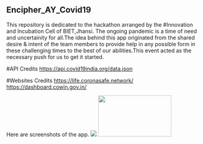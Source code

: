## Encipher_AY_Covid19
This repository is dedicated to the hackathon arranged by the #Innovation and Incubation Cell of BIET,Jhansi.
The ongoing pandemic is a time of need and uncertainity for all.The idea behind this app originated from the shared desire & intent of the team members to provide help in any possible form in these challenging times to the best of our abilities.This event acted as the necessary push for us to get it started.  

#API Credits 
https://api.covid19india.org/data.json

#Websites Credits
https://life.coronasafe.network/ <br>
https://dashboard.cowin.gov.in/

Here are screenshots of the app. 
<img src="https://github.com/gargdev/Encipher_AY_Covid19/blob/main/app/Phone%20Wallpaper%20Mockup%20Instagram%20Story%20Design.gif"/>
<img src="https://github.com/gargdev/Encipher_AY_Covid19/blob/main/app/Blue%20Phone%20Text%20Message%20Instagram%20Reel%20Video%20.png" style="width:192px;height:108px;"/>

